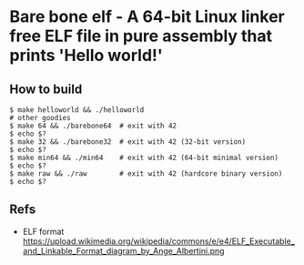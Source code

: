 # Bare bone elf - A 64-bit Linux linker free ELF file in pure assembly that prints 'Hello world!'

## How to build
```console
$ make helloworld && ./helloworld
# other goodies
$ make 64 && ./barebone64  # exit with 42
$ echo $?
$ make 32 && ./barebone32  # exit with 42 (32-bit version)
$ echo $?
$ make min64 && ./min64    # exit with 42 (64-bit minimal version)
$ echo $?
$ make raw && ./raw        # exit with 42 (hardcore binary version)
$ echo $?

```
## Refs
* ELF format https://upload.wikimedia.org/wikipedia/commons/e/e4/ELF_Executable_and_Linkable_Format_diagram_by_Ange_Albertini.png